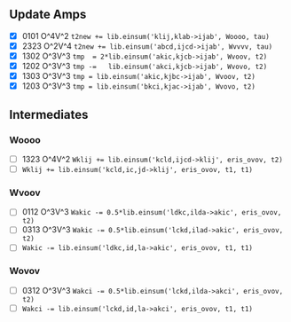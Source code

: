 ## Update Amps
- [X] 0101 O^4V^2 `t2new += lib.einsum('klij,klab->ijab', Woooo, tau)`
- [X] 2323 O^2V^4 `t2new += lib.einsum('abcd,ijcd->ijab', Wvvvv, tau)`
- [X] 1302 O^3V^3 `tmp  = 2*lib.einsum('akic,kjcb->ijab', Wvoov, t2)`
- [X] 1202 O^3V^3 `tmp -=   lib.einsum('akci,kjcb->ijab', Wvovo, t2)`
- [X] 1303 O^3V^3 `tmp = lib.einsum('akic,kjbc->ijab', Wvoov, t2)`
- [X] 1203 O^3V^3 `tmp = lib.einsum('bkci,kjac->ijab', Wvovo, t2)`

## Intermediates

### Woooo
- [ ] 1323 O^4V^2 `Wklij += lib.einsum('kcld,ijcd->klij', eris_ovov, t2)`
- [ ] `Wklij += lib.einsum('kcld,ic,jd->klij', eris_ovov, t1, t1)`

### Wvoov
- [ ] 0112 O^3V^3 `Wakic -= 0.5*lib.einsum('ldkc,ilda->akic', eris_ovov, t2)`
- [ ] 0313 O^3V^3 `Wakic -= 0.5*lib.einsum('lckd,ilad->akic', eris_ovov, t2)`
- [ ] `Wakic -= lib.einsum('ldkc,id,la->akic', eris_ovov, t1, t1)`

### Wovov
- [ ] 0312 O^3V^3 `Wakci -= 0.5*lib.einsum('lckd,ilda->akci', eris_ovov, t2)`
- [ ] `Wakci -= lib.einsum('lckd,id,la->akci', eris_ovov, t1, t1)`